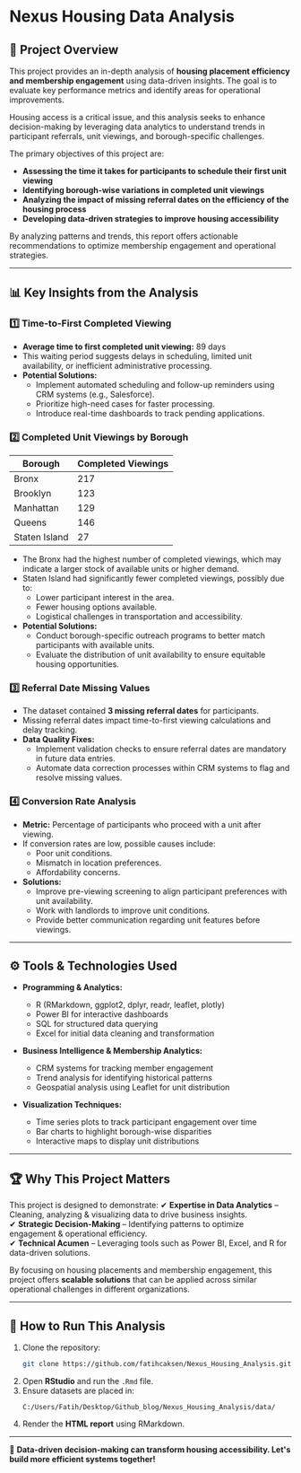 # Nexus Housing Data Analysis

## 📌 Project Overview
This project provides an in-depth analysis of **housing placement efficiency and membership engagement** using data-driven insights. The goal is to evaluate key performance metrics and identify areas for operational improvements. 

Housing access is a critical issue, and this analysis seeks to enhance decision-making by leveraging data analytics to understand trends in participant referrals, unit viewings, and borough-specific challenges. 

The primary objectives of this project are:
- **Assessing the time it takes for participants to schedule their first unit viewing**
- **Identifying borough-wise variations in completed unit viewings**
- **Analyzing the impact of missing referral dates on the efficiency of the housing process**
- **Developing data-driven strategies to improve housing accessibility**

By analyzing patterns and trends, this report offers actionable recommendations to optimize membership engagement and operational strategies.

---

## 📊 Key Insights from the Analysis
### **1️⃣ Time-to-First Completed Viewing**
- **Average time to first completed unit viewing:** 89 days
- This waiting period suggests delays in scheduling, limited unit availability, or inefficient administrative processing.
- **Potential Solutions:**
  - Implement automated scheduling and follow-up reminders using CRM systems (e.g., Salesforce).
  - Prioritize high-need cases for faster processing.
  - Introduce real-time dashboards to track pending applications.

### **2️⃣ Completed Unit Viewings by Borough**
| **Borough**       | **Completed Viewings** |
|-------------------|----------------------|
| Bronx            | 217  |
| Brooklyn         | 123  |
| Manhattan        | 129  |
| Queens          | 146  |
| Staten Island    | 27   |

- The Bronx had the highest number of completed viewings, which may indicate a larger stock of available units or higher demand.
- Staten Island had significantly fewer completed viewings, possibly due to:
  - Lower participant interest in the area.
  - Fewer housing options available.
  - Logistical challenges in transportation and accessibility.
- **Potential Solutions:**
  - Conduct borough-specific outreach programs to better match participants with available units.
  - Evaluate the distribution of unit availability to ensure equitable housing opportunities.

### **3️⃣ Referral Date Missing Values**
- The dataset contained **3 missing referral dates** for participants.
- Missing referral dates impact time-to-first viewing calculations and delay tracking.
- **Data Quality Fixes:**
  - Implement validation checks to ensure referral dates are mandatory in future data entries.
  - Automate data correction processes within CRM systems to flag and resolve missing values.

### **4️⃣ Conversion Rate Analysis**
- **Metric:** Percentage of participants who proceed with a unit after viewing.
- If conversion rates are low, possible causes include:
  - Poor unit conditions.
  - Mismatch in location preferences.
  - Affordability concerns.
- **Solutions:**
  - Improve pre-viewing screening to align participant preferences with unit availability.
  - Work with landlords to improve unit conditions.
  - Provide better communication regarding unit features before viewings.

---

## ⚙️ Tools & Technologies Used
- **Programming & Analytics:**
  - R (RMarkdown, ggplot2, dplyr, readr, leaflet, plotly)
  - Power BI for interactive dashboards
  - SQL for structured data querying
  - Excel for initial data cleaning and transformation

- **Business Intelligence & Membership Analytics:**
  - CRM systems for tracking member engagement
  - Trend analysis for identifying historical patterns
  - Geospatial analysis using Leaflet for unit distribution

- **Visualization Techniques:**
  - Time series plots to track participant engagement over time
  - Bar charts to highlight borough-wise disparities
  - Interactive maps to display unit distributions

---

## 🏆 Why This Project Matters
This project is designed to demonstrate:
✔ **Expertise in Data Analytics** – Cleaning, analyzing & visualizing data to drive business insights.  
✔ **Strategic Decision-Making** – Identifying patterns to optimize engagement & operational efficiency.  
✔ **Technical Acumen** – Leveraging tools such as Power BI, Excel, and R for data-driven solutions.  

By focusing on housing placements and membership engagement, this project offers **scalable solutions** that can be applied across similar operational challenges in different organizations.

---

## 🚀 How to Run This Analysis
1. Clone the repository:  
   ```bash
   git clone https://github.com/fatihcaksen/Nexus_Housing_Analysis.git
   ```
2. Open **RStudio** and run the `.Rmd` file.
3. Ensure datasets are placed in:
   ```
   C:/Users/Fatih/Desktop/Github_blog/Nexus_Housing_Analysis/data/
   ```
4. Render the **HTML report** using RMarkdown.

---

📌 **Data-driven decision-making can transform housing accessibility. Let's build more efficient systems together!**
